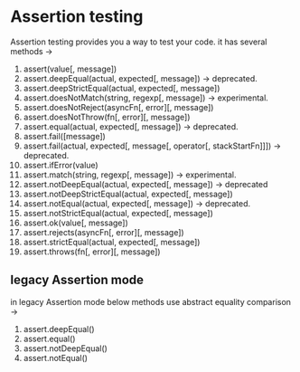 # Assertion testing

Assertion testing provides you a way to test your code.
it has several methods ->

1. assert(value[, message])
2. assert.deepEqual(actual, expected[, message]) -> deprecated.
3. assert.deepStrictEqual(actual, expected[, message])
4. assert.doesNotMatch(string, regexp[, message]) -> experimental.
5. assert.doesNotReject(asyncFn[, error][, message])
6. assert.doesNotThrow(fn[, error][, message])
7. assert.equal(actual, expected[, message]) -> deprecated.
8. assert.fail([message])
9. assert.fail(actual, expected[, message[, operator[, stackStartFn]]]) -> deprecated.
10. assert.ifError(value)
11. assert.match(string, regexp[, message]) -> experimental.
12. assert.notDeepEqual(actual, expected[, message]) -> deprecated
13. assert.notDeepStrictEqual(actual, expected[, message])
14. assert.notEqual(actual, expected[, message]) -> deprecated.
15. assert.notStrictEqual(actual, expected[, message])
16. assert.ok(value[, message])
17. assert.rejects(asyncFn[, error][, message])
18. assert.strictEqual(actual, expected[, message])
19. assert.throws(fn[, error][, message])

## legacy Assertion mode

in legacy Assertion mode below methods use abstract equality comparison ->

1. assert.deepEqual()
2. assert.equal()
3. assert.notDeepEqual()
4. assert.notEqual()